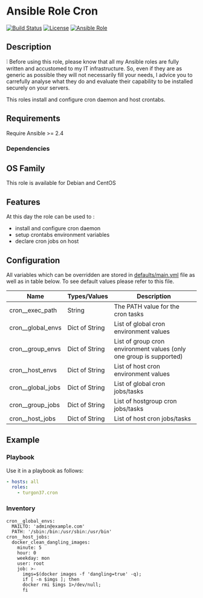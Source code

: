 Ansible Role Cron
========

[![Build Status](https://travis-ci.com/Turgon37/ansible-cron.svg?branch=master)](https://travis-ci.com/Turgon37/ansible-cron)
[![License](https://img.shields.io/badge/license-MIT%20License-brightgreen.svg)](https://opensource.org/licenses/MIT)
[![Ansible Role](https://img.shields.io/badge/ansible%20role-Turgon37.cron-blue.svg)](https://galaxy.ansible.com/Turgon37/cron/)

## Description

:grey_exclamation: Before using this role, please know that all my Ansible roles are fully written and accustomed to my IT infrastructure. So, even if they are as generic as possible they will not necessarily fill your needs, I advice you to carrefully analyse what they do and evaluate their capability to be installed securely on your servers.


This roles install and configure cron daemon and host crontabs.

## Requirements

Require Ansible >= 2.4

### Dependencies

## OS Family

This role is available for Debian and CentOS

## Features

At this day the role can be used to :

  * install and configure cron daemon
  * setup crontabs environment variables
  * declare cron jobs on host

## Configuration

All variables which can be overridden are stored in [defaults/main.yml](defaults/main.yml) file as well as in table below. To see default values please refer to this file.

| Name              | Types/Values  | Description                                                        |
| ------------------| --------------|------------------------------------------------------------------- |
| cron__exec_path   | String        | The PATH value for the cron tasks                                  |
| cron__global_envs | Dict of String| List of global cron environment values                             |
| cron__group_envs  | Dict of String| List of group cron environment values (only one group is supported)|
| cron__host_envs   | Dict of String| List of host cron environment values                               |
| cron__global_jobs | Dict of String| List of global cron jobs/tasks                                     |
| cron__group_jobs  | Dict of String| List of hostgroup cron jobs/tasks                                  |
| cron__host_jobs   | Dict of String| List of host cron jobs/tasks                                       |

## Example

### Playbook

Use it in a playbook as follows:

```yaml
- hosts: all
  roles:
    - turgon37.cron
```

### Inventory

```
cron__global_envs:
  MAILTO: 'admin@example.com'
  PATH: '/sbin:/bin:/usr/sbin:/usr/bin'
cron__host_jobs:
  docker_clean_dangling_images:
    minute: 5
    hour: 0
    weekday: mon
    user: root
    job: >-
      imgs=$(docker images -f 'dangling=true' -q);
      if [ -n $imgs ]; then
      docker rmi $imgs 1>/dev/null;
      fi
```
